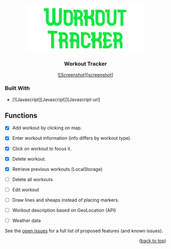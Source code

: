 <br />
<div align="center">
  <a href="https://github.com/medisredzic/workout-tracker">
    <img src="logo.png" alt="Logo" width="366" height="150">
  </a>

  <h3 align="center">Workout Tracker</h3>

  [![Screenshot][screenshot]](https://raw.githubusercontent.com/medisredzic/workout-tracker/main/look.png)
</div>

### Built With


* [![Javascript][Javascript]][Javascript-url]


## Functions

- [x] Add workout by clicking on map.
- [x] Enter workout information (info differs by workout type).
- [x] Click on workout to focus it.
- [x] Delete workout.
- [x] Retrieve previous workouts (LocalStorage)

- [ ] Delete all workouts
- [ ] Edit workout
- [ ] Draw lines and sheaps instead of placing markers.
- [ ] Workout description based on GeoLocation (API)
- [ ] Weather data


See the [open issues](https://github.com/othneildrew/Best-README-Template/issues) for a full list of proposed features (and known issues).

<p align="right">(<a href="#readme-top">back to top</a>)</p>